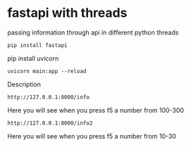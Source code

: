 # fastapi with threads
passing information through api in different python threads
```
pip install fastapi 
```
pip install uvicorn
```
uvicorn main:app --reload
```
Description
```
http://127.0.0.1:8000/info
```
Here you will see when you press f5 a number from 100-300
```
http://127.0.0.1:8000/info2
```
Here you will see when you press f5 a number from 10-30
